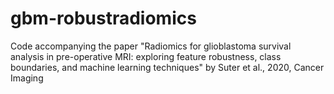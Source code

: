 # gbm-robustradiomics
Code accompanying the paper "Radiomics for glioblastoma survival analysis in pre-operative MRI: exploring feature robustness, class boundaries, and machine learning techniques" by Suter et al., 2020, Cancer Imaging
